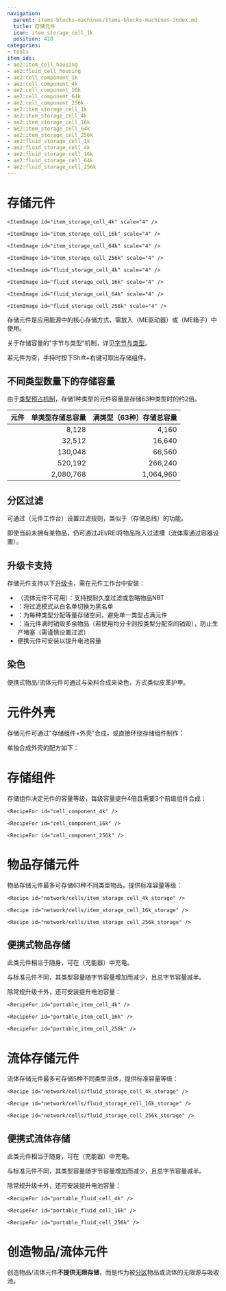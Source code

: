 ```yaml
---
navigation:
  parent: items-blocks-machines/items-blocks-machines-index.md
  title: 存储元件
  icon: item_storage_cell_1k
  position: 410
categories:
- tools
item_ids:
- ae2:item_cell_housing
- ae2:fluid_cell_housing
- ae2:cell_component_1k
- ae2:cell_component_4k
- ae2:cell_component_16k
- ae2:cell_component_64k
- ae2:cell_component_256k
- ae2:item_storage_cell_1k
- ae2:item_storage_cell_4k
- ae2:item_storage_cell_16k
- ae2:item_storage_cell_64k
- ae2:item_storage_cell_256k
- ae2:fluid_storage_cell_1k
- ae2:fluid_storage_cell_4k
- ae2:fluid_storage_cell_16k
- ae2:fluid_storage_cell_64k
- ae2:fluid_storage_cell_256k
---
```


# 存储元件

<Column>
  <Row>
    <ItemImage id="item_storage_cell_1k" scale="4" />

    <ItemImage id="item_storage_cell_4k" scale="4" />

    <ItemImage id="item_storage_cell_16k" scale="4" />

    <ItemImage id="item_storage_cell_64k" scale="4" />

    <ItemImage id="item_storage_cell_256k" scale="4" />
  </Row>

  <Row>
    <ItemImage id="fluid_storage_cell_1k" scale="4" />

    <ItemImage id="fluid_storage_cell_4k" scale="4" />

    <ItemImage id="fluid_storage_cell_16k" scale="4" />

    <ItemImage id="fluid_storage_cell_64k" scale="4" />

    <ItemImage id="fluid_storage_cell_256k" scale="4" />
  </Row>
</Column>

存储元件是应用能源中的核心存储方式，需放入<ItemLink id="drive" />（ME驱动器）或<ItemLink id="chest" />（ME箱子）中使用。

关于存储容量的"字节与类型"机制，详见[字节与类型](../ae2-mechanics/bytes-and-types.md)。

若元件为空，手持时按下Shift+右键可取出存储组件。

## 不同类型数量下的存储容量

由于[类型预占机制](../ae2-mechanics/bytes-and-types.md)，存储1种类型的元件容量是存储63种类型时的约2倍。

| 元件                                    | 单类型存储总容量 | 满类型（63种）存储总容量 |
| -------------------------------------- | --------------: | ----------------------: |
| <ItemLink id="item_storage_cell_1k" /> |           8,128 |                   4,160 |
| <ItemLink id="item_storage_cell_4k" /> |          32,512 |                  16,640 |
| <ItemLink id="item_storage_cell_16k" />|         130,048 |                  66,560 |
| <ItemLink id="item_storage_cell_64k" />|         520,192 |                 266,240 |
| <ItemLink id="item_storage_cell_256k" />|       2,080,768 |               1,064,960 |

## 分区过滤

可通过<ItemLink id="cell_workbench" />（元件工作台）设置过滤规则，类似于<ItemLink id="storage_bus" />（存储总线）的功能。

即使当前未拥有某物品，仍可通过JEI/REI将物品拖入过滤槽（流体需通过容器设置）。

## 升级卡支持

存储元件支持以下[升级卡](upgrade_cards.md)，需在元件工作台中安装：

* <ItemLink id="fuzzy_card" />（流体元件不可用）：支持按耐久度过滤或忽略物品NBT
* <ItemLink id="inverter_card" />：将过滤模式从白名单切换为黑名单
* <ItemLink id="equal_distribution_card" />：为每种类型分配等量存储空间，避免单一类型占满元件
* <ItemLink id="void_card" />：当元件满时销毁多余物品（若使用均分卡则按类型分配空间销毁），防止生产堵塞（需谨慎设置过滤）
* 便携元件可安装<ItemLink id="energy_card" />以提升电池容量

## 染色

便携式物品/流体元件可通过与染料合成来染色，方式类似皮革护甲。

# 元件外壳

存储元件可通过"存储组件+外壳"合成，或直接环绕存储组件制作：

<Row>
  <Recipe id="network/cells/item_storage_cell_1k" />

  <Recipe id="network/cells/item_storage_cell_1k_storage" />
</Row>

单独合成外壳的配方如下：

<Row>
  <RecipeFor id="item_cell_housing" />

  <RecipeFor id="fluid_cell_housing" />
</Row>

# 存储组件

存储组件决定元件的容量等级，每级容量提升4倍且需要3个前级组件合成：

<Column>
  <Row>
    <RecipeFor id="cell_component_1k" />

    <RecipeFor id="cell_component_4k" />

    <RecipeFor id="cell_component_16k" />
  </Row>

  <Row>
    <RecipeFor id="cell_component_64k" />

    <RecipeFor id="cell_component_256k" />
  </Row>
</Column>

# 物品存储元件

物品存储元件最多可存储63种不同类型物品，提供标准容量等级：

<Column>
  <Row>
    <Recipe id="network/cells/item_storage_cell_1k_storage" />

    <Recipe id="network/cells/item_storage_cell_4k_storage" />

    <Recipe id="network/cells/item_storage_cell_16k_storage" />
  </Row>

  <Row>
    <Recipe id="network/cells/item_storage_cell_64k_storage" />

    <Recipe id="network/cells/item_storage_cell_256k_storage" />
  </Row>
</Column>

## 便携式物品存储

此类元件相当于随身<ItemLink id="chest" />，可在<ItemLink id="charger" />（充能器）中充电。

与标准元件不同，其类型容量随字节容量增加而减少，且总字节容量减半。

除常规升级卡外，还可安装<ItemLink id="energy_card" />提升电池容量：

<Column>
  <Row>
    <RecipeFor id="portable_item_cell_1k" />

    <RecipeFor id="portable_item_cell_4k" />

    <RecipeFor id="portable_item_cell_16k" />
  </Row>

  <Row>
    <RecipeFor id="portable_item_cell_64k" />

    <RecipeFor id="portable_item_cell_256k" />
  </Row>
</Column>

# 流体存储元件

流体存储元件最多可存储5种不同类型流体，提供标准容量等级：

<Column>
  <Row>
    <Recipe id="network/cells/fluid_storage_cell_1k_storage" />

    <Recipe id="network/cells/fluid_storage_cell_4k_storage" />

    <Recipe id="network/cells/fluid_storage_cell_16k_storage" />
  </Row>

  <Row>
    <Recipe id="network/cells/fluid_storage_cell_64k_storage" />

    <Recipe id="network/cells/fluid_storage_cell_256k_storage" />
  </Row>
</Column>

## 便携式流体存储

此类元件相当于随身<ItemLink id="chest" />，可在<ItemLink id="charger" />（充能器）中充电。

与标准元件不同，其类型容量随字节容量增加而减少，且总字节容量减半。

除常规升级卡外，还可安装<ItemLink id="energy_card" />提升电池容量：

<Column>
  <Row>
    <RecipeFor id="portable_fluid_cell_1k" />

    <RecipeFor id="portable_fluid_cell_4k" />

    <RecipeFor id="portable_fluid_cell_16k" />
  </Row>

  <Row>
    <RecipeFor id="portable_fluid_cell_64k" />

    <RecipeFor id="portable_fluid_cell_256k" />
  </Row>
</Column>

# 创造物品/流体元件

<Row>
  <ItemImage id="creative_item_cell" scale="2" />

  <ItemImage id="creative_fluid_cell" scale="2" />
</Row>

创造物品/流体元件**不提供无限存储**，而是作为被[分区](cell_workbench.md)物品或流体的无限源与吸收池。